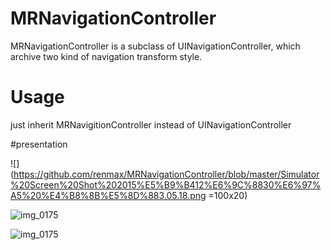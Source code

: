 # MRNavigationController
  MRNavigationController is a subclass of UINavigationController, which archive two kind of navigation transform style.

# Usage 
  just inherit MRNavigitionController instead of UINavigationController

#presentation


  ![](https://github.com/renmax/MRNavigationController/blob/master/Simulator%20Screen%20Shot%202015%E5%B9%B412%E6%9C%8830%E6%97%A5%20%E4%B8%8B%E5%8D%883.05.18.png =100x20)



 ![img_0175](https://github.com/renmax/MRNavigationController/blob/master/Simulator%20Screen%20Shot%202015%E5%B9%B412%E6%9C%8830%E6%97%A5%20%E4%B8%8B%E5%8D%883.05.18.png) 


  ![img_0175](https://github.com/renmax/MRNavigationController/blob/master/Simulator%20Screen%20Shot%202015%E5%B9%B412%E6%9C%8830%E6%97%A5%20%E4%B8%8B%E5%8D%883.05.25.png)
 


